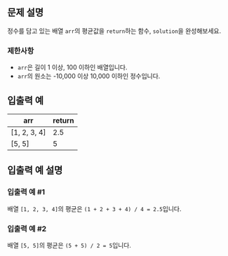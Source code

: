 ## 문제 설명

정수를 담고 있는 배열 `arr`의 평균값을 `return`하는 함수, `solution`을 완성해보세요.

### 제한사항
- `arr`은 길이 1 이상, 100 이하인 배열입니다.
- `arr`의 원소는 -10,000 이상 10,000 이하인 정수입니다.

## 입출력 예

| arr        | return |
|------------|--------|
| [1, 2, 3, 4] | 2.5    |
| [5, 5]      | 5      |

## 입출력 예 설명

### 입출력 예 #1
배열 `[1, 2, 3, 4]`의 평균은 `(1 + 2 + 3 + 4) / 4 = 2.5`입니다.

### 입출력 예 #2
배열 `[5, 5]`의 평균은 `(5 + 5) / 2 = 5`입니다.
